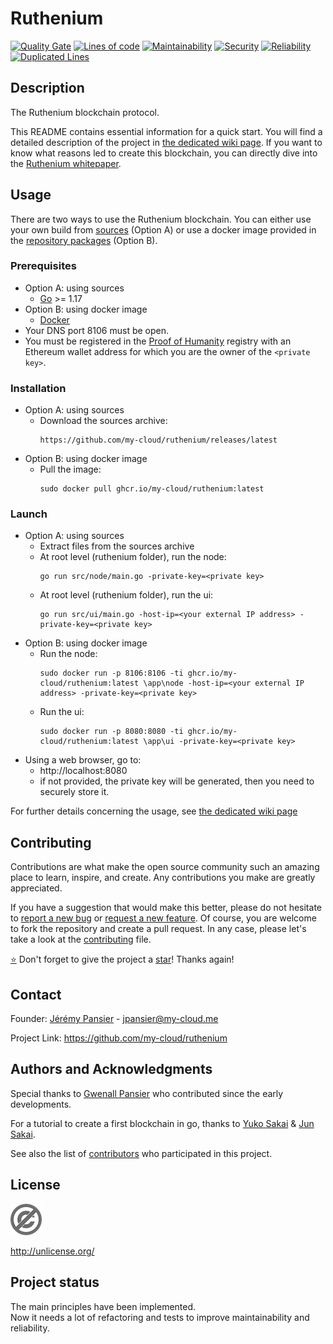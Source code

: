 # Ruthenium

[![Quality Gate](https://sonarcloud.io/api/project_badges/measure?project=my-cloud_ruthenium&metric=alert_status)](https://sonarcloud.io/project/overview?id=my-cloud_ruthenium)
[![Lines of code](https://sonarcloud.io/api/project_badges/measure?project=my-cloud_ruthenium&metric=ncloc)](https://sonarcloud.io/component_measures?id=my-cloud_ruthenium&metric=ncloc)
[![Maintainability](https://sonarcloud.io/api/project_badges/measure?project=my-cloud_ruthenium&metric=sqale_rating)](https://sonarcloud.io/component_measures?id=my-cloud_ruthenium&metric=sqale_rating)
[![Security](https://sonarcloud.io/api/project_badges/measure?project=my-cloud_ruthenium&metric=security_rating)](https://sonarcloud.io/component_measures?id=my-cloud_ruthenium&metric=security_rating)
[![Reliability](https://sonarcloud.io/api/project_badges/measure?project=my-cloud_ruthenium&metric=reliability_rating)](https://sonarcloud.io/component_measures?id=my-cloud_ruthenium&metric=reliability_rating)
[![Duplicated Lines](https://sonarcloud.io/api/project_badges/measure?project=my-cloud_ruthenium&metric=duplicated_lines_density)](https://sonarcloud.io/component_measures?id=my-cloud_ruthenium&metric=duplicated_lines_density)

## Description
The Ruthenium blockchain protocol.

This README contains essential information for a quick start. You will find a detailed description of the project in [the dedicated wiki page](https://github.com/my-cloud/ruthenium/wiki/Home). If you want to know what reasons led to create this blockchain, you can directly dive into the [Ruthenium whitepaper](https://github.com/my-cloud/ruthenium/wiki/Whitepaper). 

## Usage
There are two ways to use the Ruthenium blockchain. You can either use your own build from [sources](https://github.com/my-cloud/ruthenium/releases) (Option A) or use a docker image provided in the [repository packages](https://github.com/my-cloud/ruthenium/pkgs/container/ruthenium) (Option B).

### Prerequisites
* Option A: using sources
  * [Go][1] >= 1.17
* Option B: using docker image
  * [Docker][2]
* Your DNS port 8106 must be open.
* You must be registered in the [Proof of Humanity](https://github.com/my-cloud/ruthenium/Whitepaper#proof-of-humanity) registry with an Ethereum wallet address for which you are the owner of the `<private key>`.

### Installation
* Option A: using sources
  * Download the sources archive:
    ```
    https://github.com/my-cloud/ruthenium/releases/latest
    ```
* Option B: using docker image
  * Pull the image:
    ```
    sudo docker pull ghcr.io/my-cloud/ruthenium:latest
    ```

### Launch
* Option A: using sources
  * Extract files from the sources archive
  * At root level (ruthenium folder), run the node:
    ```
    go run src/node/main.go -private-key=<private key>
    ```
  * At root level (ruthenium folder), run the ui:
    ```
    go run src/ui/main.go -host-ip=<your external IP address> -private-key=<private key>
    ```
* Option B: using docker image
  * Run the node:
    ```
    sudo docker run -p 8106:8106 -ti ghcr.io/my-cloud/ruthenium:latest \app\node -host-ip=<your external IP address> -private-key=<private key>
    ```
  * Run the ui:
    ```
    sudo docker run -p 8080:8080 -ti ghcr.io/my-cloud/ruthenium:latest \app\ui -private-key=<private key>
    ```
* Using a web browser, go to:
  * http://localhost:8080
  * if not provided, the private key will be generated, then you need to securely store it.

For further details concerning the usage, see [the dedicated wiki page](https://github.com/my-cloud/ruthenium/wiki/Usage)

## Contributing
Contributions are what make the open source community such an amazing place to learn, inspire, and create. Any contributions you make are greatly appreciated.

If you have a suggestion that would make this better, please do not hesitate to [report a new bug](https://github.com/my-cloud/ruthenium/issues/new?assignees=&labels=bug&template=bug_report.md&title=) or [request a new feature](https://github.com/my-cloud/ruthenium/issues/new?assignees=&labels=enhancement&template=feature_request.md&title=). Of course, you are welcome to fork the repository and create a pull request. In any case, please let's take a look at the [contributing](https://github.com/my-cloud/ruthenium/blob/dev/CONTRIBUTING.md) file.

[⭐](https://github.com/login?return_to=%2Fmy-cloud%2Fruthenium) Don't forget to give the project a [star](https://github.com/login?return_to=%2Fmy-cloud%2Fruthenium)! Thanks again!

## Contact
Founder: [Jérémy Pansier](https://github.com/JeremyPansier) - jpansier@my-cloud.me

Project Link: https://github.com/my-cloud/ruthenium

## Authors and Acknowledgments
Special thanks to [Gwenall Pansier](https://github.com/Gwenall) who contributed since the early developments.

For a tutorial to create a first blockchain in go, thanks to [Yuko Sakai][3] & [Jun Sakai][4].

See also the list of [contributors](https://github.com/my-cloud/ruthenium/graphs/contributors) who participated in this project.

## License
![img.png](doc/img.png)

http://unlicense.org/

## Project status
The main principles have been implemented.  
Now it needs a lot of refactoring and tests to improve maintainability and
reliability.

[1]: https://go.dev/dl/ "Go website"
[2]: https://www.docker.com/ "Docker website"
[3]: https://www.udemy.com/user/myeigoworld/ "Yuko Sakai LinkedIn profile"
[4]: https://udemy.com/user/jun-sakai/ "Jun Sakai LinkedIn profile"
